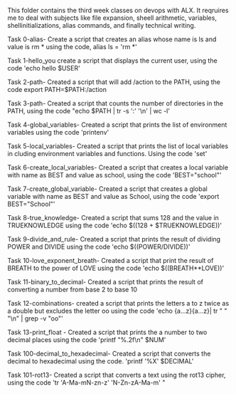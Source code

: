 This folder contains the third week classes on devops with ALX. 
It reqruires me to deal with subjects like file expansion, sheell arithmetic, variables, shellinitializations, alias commands, and finally technical writing.

Task 0-alias- Create a script that creates an alias whose name is ls and value is rm * using the code,  alias ls = 'rm *'

Task 1-hello_you create a script that displays the current user, using the code 'echo hello $USER'

Task 2-path- Created a script that will add /action to the PATH, using the code export PATH=$PATH:/action

Task 3-path- Created a script that counts the number of directories in the PATH, using the code "echo $PATH | tr -s ':' '\n' | wc -l'

Task 4-global_variables- Created a script that prints the list of environment variables using the code 'printenv'

Task 5-local_variables- Created a script that prints the list of local variables in cluding environment variables and functions. Using the code 'set'

Task 6-create_local_variables- Created a script that creates a local variable with name as BEST and value as school, using the code 'BEST="school"'

Task 7-create_global_variable- Created a script that creates a global variable with  name as BEST and value as School, using the code 'export BEST="School"'

Task 8-true_knowledge- Created a script that sums 128 and the value in TRUEKNOWLEDGE using the code 'echo $((128 + $TRUEKNOWLEDGE))'

Task 9-divide_and_rule- Created a script that prints the result of dividing POWER and DIVIDE using the code 'echo $((POWER/DIVIDE))'

Task 10-love_exponent_breath- Created a script that print the result of BREATH to the power of LOVE using the code 'echo $((BREATH**LOVE))'

Task 11-binary_to_decimal- Created a script that prints the result of converting a number from base 2 to base 10

Task 12-combinations- created a script that prints the letters a to z twice as a double but excludes the letter oo using the code 'echo {a...z}{a...z}| tr " " "\n" | grep -v "oo"'

Task 13-print_float - Created a script that prints the a number to two decimal places using the code 'printf "%.2f\n" $NUM'

Task 100-decimal_to_hexadecimal- Created a script that converts the decimal to hexadecimal using the code. 'printf '%X' $DECIMAL'

Task 101-rot13- Created a script that converts a text using the rot13 cipher, using the code 'tr 'A-Ma-mN-zn-z' 'N-Zn-zA-Ma-m' " 


